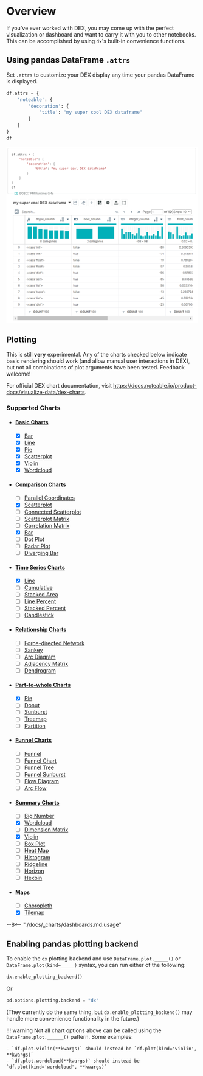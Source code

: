 # Overview

If you've ever worked with DEX, you may come up with the perfect visualization or dashboard and want to carry it with you to other notebooks. This can be accomplished by using `dx`'s built-in convenience functions.

## Using pandas DataFrame `.attrs`
Set `.attrs` to customize your DEX display any time your pandas DataFrame is displayed.
```python
df.attrs = {
    'noteable': {
        'decoration': {
            'title': "my super cool DEX dataframe"
        }
    }
}
df
```
![](../screenshots/attrs_view1.png)

## Plotting

This is still **very** experimental. Any of the charts checked below indicate basic rendering should work (and allow manual user interactions in DEX), but not all combinations of plot arguments have been tested. Feedback welcome!

For official DEX chart documentation, visit https://docs.noteable.io/product-docs/visualize-data/dex-charts. 
### Supported Charts

- #### [Basic Charts](../plotting/basic_charts.md)
    * [x] [Bar](../plotting/basic_charts.md#bar)
    * [x] [Line](../plotting/basic_charts.md#line)
    * [x] [Pie](../plotting/basic_charts.md#pie)
    * [x] [Scatterplot](../plotting/basic_charts.md#scatterplot)
    * [x] [Violin](../plotting/basic_charts.md#violin)
    * [x] [Wordcloud](../plotting/basic_charts.md#wordcloud)

- #### [Comparison Charts](../plotting/comparison_charts.md)
    * [ ] [Parallel Coordinates](../plotting/comparison_charts.md#parallel_coordinates)
    * [x] [Scatterplot](../plotting/comparison_charts.md#scatterplot)
    * [ ] [Connected Scatterplot](../plotting/comparison_charts.md#connected_scatterplot)
    * [ ] [Scatterplot Matrix](../plotting/comparison_charts.md#scatterplot_matrix)
    * [ ] [Correlation Matrix](../plotting/comparison_charts.md#correlation_matrix)
    * [x] [Bar](../plotting/comparison_charts.md#bar)
    * [ ] [Dot Plot](../plotting/comparison_charts.md#dotplot)
    * [ ] [Radar Plot](../plotting/comparison_charts.md#radar_plot)
    * [ ] [Diverging Bar](../plotting/comparison_charts.md#diverging_bar)
  
- #### [Time Series Charts](../plotting/time_series_charts.md)
    * [x] [Line](../plotting/time_series_charts.md#line)
    * [ ] [Cumulative](../plotting/time_series_charts.md#cumulative)
    * [ ] [Stacked Area](../plotting/time_series_charts.md#stacked_area)
    * [ ] [Line Percent](../plotting/time_series_charts.md#line_percent)
    * [ ] [Stacked Percent](../plotting/time_series_charts.md#stacked_percent)
    * [ ] [Candlestick](../plotting/time_series_charts.md#candlestick)

- #### [Relationship Charts](../plotting/relationship_charts.md)
    * [ ] [Force-directed Network](../plotting/relationship_charts.md#force_directed_network)
    * [ ] [Sankey](../plotting/relationship_charts.md#sankey)
    * [ ] [Arc Diagram](../plotting/relationship_charts.md#arc_diagram)
    * [ ] [Adjacency Matrix](../plotting/relationship_charts.md#adjacency_matrix)
    * [ ] [Dendrogram](../plotting/relationship_charts.md#dendrogram)

- #### [Part-to-whole Charts](../plotting/part_to_whole_charts.md)
    * [x] [Pie](../plotting/part_to_whole_charts.md#pie)
    * [ ] [Donut](../plotting/part_to_whole_charts.md#donut)
    * [ ] [Sunburst](../plotting/part_to_whole_charts.md#sunburst)
    * [ ] [Treemap](../plotting/part_to_whole_charts.md#treemap)
    * [ ] [Partition](../plotting/part_to_whole_charts.md#partition)

- #### [Funnel Charts](../plotting/funnel_charts.md)
    * [ ] [Funnel](../plotting/funnel_charts.md#funnel)
    * [ ] [Funnel Chart](../plotting/funnel_charts.md#funnel_chart)
    * [ ] [Funnel Tree](../plotting/funnel_charts.md#funnel_tree)
    * [ ] [Funnel Sunburst](../plotting/funnel_charts.md#funnel_sunburst)
    * [ ] [Flow Diagram](../plotting/funnel_charts.md#flow_diagram)
    * [ ] [Arc Flow](../plotting/funnel_charts.md#arc_flow)

- #### [Summary Charts](../plotting/summary_charts.md)
    * [ ] [Big Number](../plotting/summary_charts.md#big_number)
    * [x] [Wordcloud](../plotting/summary_charts.md#wordcloud)
    * [ ] [Dimension Matrix](../plotting/summary_charts.md#dimension_matrix)
    * [x] [Violin](../plotting/summary_charts.md#violin)
    * [ ] [Box Plot](../plotting/summary_charts.md#boxplot)
    * [ ] [Heat Map](../plotting/summary_charts.md#heatmap)
    * [ ] [Histogram](../plotting/summary_charts.md#histogram)
    * [ ] [Ridgeline](../plotting/summary_charts.md#ridgeline)
    * [ ] [Horizon](../plotting/summary_charts.md#horizon)
    * [ ] [Hexbin](../plotting/summary_charts.md#hexbin)

- #### [Maps](../plotting/maps.md)
    * [ ] [Choropleth](../plotting/maps.md#choropleth)
    * [x] [Tilemap](../plotting/maps.md#tilemap)

--8<-- "./docs/_charts/dashboards.md:usage"

## Enabling pandas plotting backend
To enable the `dx` plotting backend and use `DataFrame.plot._____()` or `DataFrame.plot(kind=_____)` syntax, you can run either of the following:
```python
dx.enable_plotting_backend()
```
Or
```python
pd.options.plotting.backend = "dx"
```
(They currently do the same thing, but `dx.enable_plotting_backend()` may handle more convenience functionality in the future.)

!!! warning
    Not all chart options above can be called using the `DataFrame.plot.______()` pattern. Some examples:

    - `df.plot.violin(**kwargs)` should instead be `df.plot(kind='violin', **kwargs)`
    - `df.plot.wordcloud(**kwargs)` should instead be `df.plot(kind='wordcloud', **kwargs)`